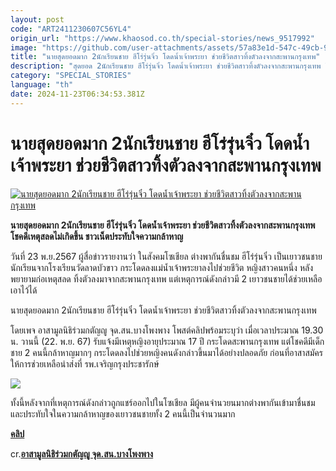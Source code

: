 ```yaml
---
layout: post
code: "ART2411230607C56YL4"
origin_url: "https://www.khaosod.co.th/special-stories/news_9517992"
image: "https://github.com/user-attachments/assets/57a83e1d-547c-49cb-9bb7-37cd7441dc68"
title: "นายสุดยอดมาก 2นักเรียนชาย ฮีโร่รุ่นจิ๋ว โดดน้ำเจ้าพระยา ช่วยชีวิตสาวทิ้งตัวลงจากสะพานกรุงเทพ"
description: "สุดยอด 2นักเรียนชาย ฮีโร่รุ่นจิ๋ว โดดน้ำเจ้าพระยา ช่วยชีวิตสาวทิ้งตัวลงจากสะพานกรุงเทพ โชคดีเหตุสลดไม่เกิดขึ้น ชาวเน็ตประทับใจความกล้าหาญ"
category: "SPECIAL_STORIES"
language: "th"
date: 2024-11-23T06:34:53.381Z
---
```


# นายสุดยอดมาก 2นักเรียนชาย ฮีโร่รุ่นจิ๋ว โดดน้ำเจ้าพระยา ช่วยชีวิตสาวทิ้งตัวลงจากสะพานกรุงเทพ

[![นายสุดยอดมาก 2นักเรียนชาย ฮีโร่รุ่นจิ๋ว โดดน้ำเจ้าพระยา ช่วยชีวิตสาวทิ้งตัวลงจากสะพานกรุงเทพ](https://www.khaosod.co.th/wpapp/uploads/2024/11/hero3-1.jpg "นายสุดยอดมาก 2นักเรียนชาย ฮีโร่รุ่นจิ๋ว โดดน้ำเจ้าพระยา ช่วยชีวิตสาวทิ้งตัวลงจากสะพานกรุงเทพ")](https://www.khaosod.co.th/wpapp/uploads/2024/11/hero3-1.jpg)

**นายสุดยอดมาก 2นักเรียนชาย ฮีโร่รุ่นจิ๋ว โดดน้ำเจ้าพระยา ช่วยชีวิตสาวทิ้งตัวลงจากสะพานกรุงเทพ โชคดีเหตุสลดไม่เกิดขึ้น ชาวเน็ตประทับใจความกล้าหาญ**

วันที่ 23 พ.ย.2567 ผู้สื่อข่าวรายงานว่า ในสังคมโซเชียล ต่างพากันชื่นชม ฮีโร่รุ่นจิ๋ว เป็นเยาวชนชาย นักเรียนจากโรงเรียนวัดลาดบัวขาว กระโดดลงแม่น้ำเจ้าพระยาลงไปช่วยชีวิต หญิงสาวคนหนึ่ง หลังพยายามก่อเหตุสลด ทิ้งตัวลงมาจากสะพานกรุงเทพ แต่เหตุการณ์ดังกล่าวมี 2 เยาวชนชายได้ช่วยเหลือเอาไว้ได้

นายสุดยอดมาก 2นักเรียนชาย ฮีโร่รุ่นจิ๋ว โดดน้ำเจ้าพระยา ช่วยชีวิตสาวทิ้งตัวลงจากสะพานกรุงเทพ

โดยเพจ อาสามูลนิธิร่วมกตัญญู จุด.สน.บางโพงพาง โพสต์คลิปพร้อมระบุว่า เมื่อเวลาประมาณ 19.30 น. วานนี้ (22. พ.ย. 67) รับแจ้งมีเหตุหญิงอายุประมาณ 17 ปี กระโดดสะพานกรุงเทพ แต่โชคดีมีเด็กชาย 2 คนนี้กล้าหาญมากๆ กระโดดลงไปช่วยหญิงคนดังกล่าวขึ้นมาได้อย่างปลอดภัย ก่อนที่อาสาสมัครให้การช่วยเหลือนำส่งที่ รพ.เจริญกรุงประชารักษ์

[![](https://www.khaosod.co.th/wpapp/uploads/2024/11/hero4-1.jpg)](https://www.khaosod.co.th/wpapp/uploads/2024/11/hero4-1.jpg)

ทั้งนี้หลังจากที่เหตุการณ์ดังกล่าวถูกแชร์ออกไปในโซเชียล มีผู้คนจำนวยนมากต่างพากันเข้ามาชื่นชมและประทับใจในความกล้าหาญของเยาวชนชายทั้ง 2 คนนี้เป็นจำนวนมาก

**[คลิป](https://www.facebook.com/100057560915153/videos/929898915723435)**

cr.[**อาสามูลนิธิร่วมกตัญญู จุด.สน.บางโพงพาง**](https://www.facebook.com/profile.php?id=100057560915153&__tn__=-UC-R)